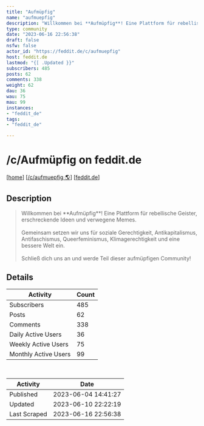```yaml
---
title: "Aufmüpfig" 
name: "aufmuepfig"
description: "Willkommen bei **Aufmüpfig**! Eine Plattform für rebellische Geister, erschreckende Ideen und verwegene Memes. Gemeinsam setzen wir uns für soziale Gerechtigkeit, Antikapitalismus, Antifaschismus, Queerfeminismus, Klimagerechtigkeit und eine bessere Welt ein. Schließ dich uns an und werde Teil dieser aufmüpfigen Community!"
type: community
date: "2023-06-16 22:56:38"
draft: false
nsfw: false
actor_id: "https://feddit.de/c/aufmuepfig"
host: feddit.de
lastmod: "{[ .Updated }}"
subscribers: 485
posts: 62
comments: 338
weight: 62
dau: 36
wau: 75
mau: 99
instances:
- "feddit_de"
tags: 
- "feddit_de"

---
```


# /c/Aufmüpfig on feddit.de

[[home](/)]
[[/c/aufmuepfig 🌎](https://feddit.de/c/aufmuepfig)]
[[feddit.de](/instances/feddit_de)]


## Description 

<blockquote class="description">
Willkommen bei **Aufmüpfig**! Eine Plattform für rebellische Geister, erschreckende Ideen und verwegene Memes. <br><br>Gemeinsam setzen wir uns für soziale Gerechtigkeit, Antikapitalismus, Antifaschismus, Queerfeminismus, Klimagerechtigkeit und eine bessere Welt ein. <br><br>Schließ dich uns an und werde Teil dieser aufmüpfigen Community!<br>
</blockquote>


## Details

| Activity | Count  |
|----------------------|---|
| Subscribers          | 485 |
| Posts                | 62  |
| Comments             | 338  |
| Daily Active Users   | 36  |
| Weekly Active Users  | 75  |
| Monthly Active Users | 99  |

<br>

| Activity | Date |
|----------------------|---|
| Published            | 2023-06-04 14:41:27 |
| Updated              | 2023-06-10 22:22:19 |
| Last Scraped         | 2023-06-16 22:56:38 |
